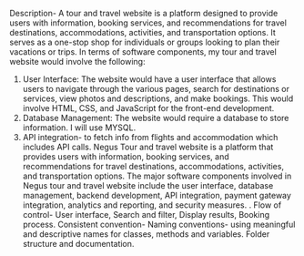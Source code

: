 Description- A tour and travel website is a platform designed to provide users with information, booking services, and recommendations for travel destinations, accommodations, activities, and transportation options. It serves as a one-stop shop for individuals or groups looking to plan their vacations or trips.
In terms of software components, my tour and travel website would involve the following:
1. User Interface: The website would have a user interface that allows users to navigate through the various pages, search for destinations or services, view photos and descriptions, and make bookings. This would involve HTML, CSS, and JavaScript for the front-end development.
2. Database Management: The website would require a database to store information. I will use MYSQL.
3. API integration- to fetch info from flights and accommodation which includes API calls.
   Negus Tour and travel website is a platform that provides users with information, booking services, and recommendations for travel destinations, accommodations, activities, and transportation options. The major software components involved in Negus tour and travel website include the user interface, database management, backend development, API integration, payment gateway integration, analytics and reporting, and security measures.
. Flow of control- User interface, Search and filter, Display results, Booking process.
   Consistent convention- Naming conventions- using meaningful and descriptive names for classes, methods and variables.
   Folder structure and documentation.
   
